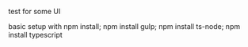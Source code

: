 test for some UI

basic setup with
 npm install; npm install gulp; npm install ts-node; npm install typescript
 